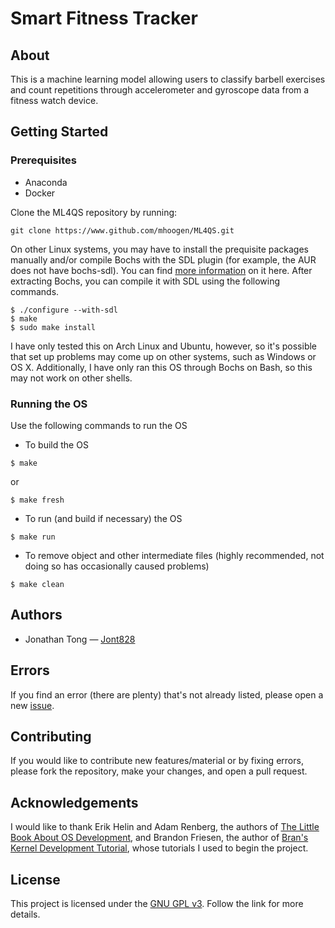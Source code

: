 # Smart Fitness Tracker

## About

This is a machine learning model allowing users to classify barbell exercises and count repetitions through accelerometer and gyroscope data from a fitness watch device.

## Getting Started

### Prerequisites

- Anaconda
- Docker

Clone the ML4QS repository by running:

```
git clone https://www.github.com/mhoogen/ML4QS.git
```

On other Linux systems, you may have to install the prequisite packages manually and/or compile Bochs with the SDL plugin (for example, the AUR does not have bochs-sdl). You can find [more information](http://bochs.sourceforge.net/doc/docbook/user/compiling.html#COMPILE-SDL) on it here. After extracting Bochs, you can compile it with SDL using the following commands.

```
$ ./configure --with-sdl
$ make
$ sudo make install
```

I have only tested this on Arch Linux and Ubuntu, however, so it's possible that set up problems may come up on other systems, such as Windows or OS X. Additionally, I have only ran this OS through Bochs on Bash, so this may not work on other shells.


### Running the OS

Use the following commands to run the OS

- To build the OS
```
$ make
```
or
```
$ make fresh
```
- To run (and build if necessary) the OS
```
$ make run
```
- To remove object and other intermediate files (highly recommended, not doing so has occasionally caused problems)
```
$ make clean
```

## Authors

* Jonathan Tong &mdash; [Jont828](https://github.com/Jont828)


## Errors

If you find an error (there are plenty) that's not already listed, please open a new [issue](https://github.com/Jont828/Jonathan-OS/issues).

## Contributing

If you would like to contribute new features/material or by fixing errors, please fork the repository, make your changes, and open a pull request.

## Acknowledgements

I would like to thank Erik Helin and Adam Renberg, the authors of [The Little Book About OS Development](http://littleosbook.github.io/), and Brandon Friesen, the author of [Bran's Kernel Development Tutorial](http://www.osdever.net/bkerndev/Docs/title.htm), whose tutorials I used to begin the project.

## License

This project is licensed under the [GNU GPL v3](https://www.gnu.org/licenses/gpl-3.0.en.html). Follow the link for more details.
